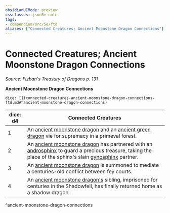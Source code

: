 ```yaml
---
obsidianUIMode: preview
cssclasses: json5e-note
tags:
- compendium/src/5e/ftd
aliases: ["Connected Creatures; Ancient Moonstone Dragon Connections"]
---
```

# Connected Creatures; Ancient Moonstone Dragon Connections
*Source: Fizban's Treasury of Dragons p. 131* 

**Ancient Moonstone Dragon Connections**

`dice: [](connected-creatures-ancient-moonstone-dragon-connections-ftd.md#^ancient-moonstone-dragon-connections)`

| dice: d4 | Connected Creatures |
|----------|---------------------|
| 1 | An [ancient moonstone dragon](2-Mechanics/CLI/bestiary/dragon/ancient-moonstone-dragon-ftd.md) and an [ancient green dragon](2-Mechanics/CLI/bestiary/dragon/ancient-green-dragon.md) vie for supremacy in a primeval forest. |
| 2 | An [ancient moonstone dragon](2-Mechanics/CLI/bestiary/dragon/ancient-moonstone-dragon-ftd.md) has partnered with an [androsphinx](2-Mechanics/CLI/bestiary/monstrosity/androsphinx.md) to guard a precious treasure, taking the place of the sphinx's slain [gynosphinx](2-Mechanics/CLI/bestiary/monstrosity/gynosphinx.md) partner. |
| 3 | An [ancient moonstone dragon](2-Mechanics/CLI/bestiary/dragon/ancient-moonstone-dragon-ftd.md) is summoned to mediate a centuries-old conflict between fey courts. |
| 4 | An [ancient moonstone dragon's](2-Mechanics/CLI/bestiary/dragon/ancient-moonstone-dragon-ftd.md) sibling, imprisoned for centuries in the Shadowfell, has finally returned home as a shadow dragon. |
^ancient-moonstone-dragon-connections